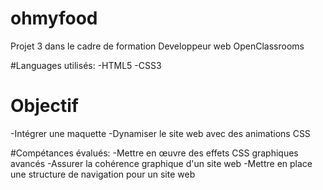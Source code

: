 # ohmyfood
Projet 3 dans le cadre de formation Developpeur web OpenClassrooms


#Languages utilisés:
 -HTML5
 -CSS3
  
# Objectif
 -Intégrer une maquette
 -Dynamiser le site web avec des animations CSS
 
 
#Compétances évalués:
 -Mettre en œuvre des effets CSS graphiques avancés
 -Assurer la cohérence graphique d'un site web
 -Mettre en place une structure de navigation pour un site web
 
 
